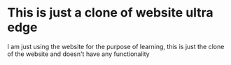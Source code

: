 <h1> This is just a clone of website ultra edge</h1>
<p>I am just using the website for the purpose of learning, this is just the clone of the website and doesn't have any functionality</p>
